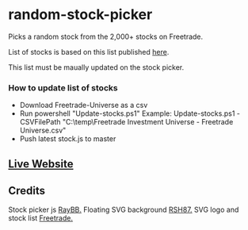 # random-stock-picker
Picks a random stock from the 2,000+ stocks on Freetrade.

List of stocks is based on this list published [here](https://docs.google.com/spreadsheets/d/14Ep-CmoqWxrMU8HshxthRcdRW8IsXvh3n2-ZHVCzqzQ/edit#gid=1855920257).

This list must be maually updated on the stock picker.

### How to update list of stocks

* Download Freetrade-Universe as a csv
* Run powershell "Update-stocks.ps1" Example: Update-stocks.ps1 -CSVFilePath "C:\temp\Freetrade Investment Universe - Freetrade Universe.csv"
* Push latest stock.js to master

## [Live Website](https://biain.github.io/random-freetrade-stock-picker/)

## Credits 

Stock picker js [RayBB.](https://github.com/RayBB/random-stock-picker)
Floating SVG background [RSH87.](https://codepen.io/RSH87/pen/grdJKQ)
SVG logo and stock list [Freetrade.](https://freetrade.io/stock-list)